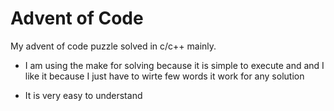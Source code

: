# Advent of Code

My advent of code puzzle solved in c/c++ mainly.

* I am using the make for solving because it is simple to execute and and I like it because I just have to wirte few words it work for any solution 

* It is very easy to understand


